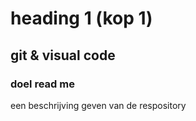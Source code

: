 # heading 1 (kop 1)

## git & visual code

### doel read me 

een beschrijving geven van de respository
